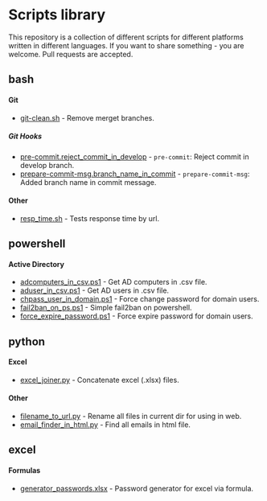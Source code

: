 # Scripts library

This repository is a collection of different scripts for different platforms written in different languages. If you want to share something - you are welcome. Pull requests are accepted.

## bash

#### Git

- [git-clean.sh](/bash/git/git-clean.sh) - Remove merget branches.

##### Git Hooks

- [pre-commit.reject_commit_in_develop](/bash/git/hooks/pre-commit.reject_commit_in_develop) - `pre-commit`: Reject commit in develop branch.
- [prepare-commit-msg.branch_name_in_commit](/bash/git/hooks/prepare-commit-msg.branch_name_in_commit) - `prepare-commit-msg`: Added branch name in commit message.

#### Other

- [resp_time.sh](/bash/resp_time.sh) - Tests response time by url.

## powershell

#### Active Directory

- [adcomputers_in_csv.ps1](/powershell/adcomputers_in_csv.ps1) - Get AD computers in .csv file.
- [aduser_in_csv.ps1](/powershell/aduser_in_csv.ps1) - Get AD users in .csv file.
- [chpass_user_in_domain.ps1](/powershell/chpass_user_in_domain.ps1) - Force change password for domain users.
- [fail2ban_on_ps.ps1](/powershell/fail2ban_on_ps.ps1) - Simple fail2ban on powershell.
- [force_expire_password.ps1](/powershell/force_expire_password.ps1) - Force expire password for domain users.

## python

#### Excel

- [excel_joiner.py](/python/excel_joiner.py) - Concatenate excel (.xlsx) files.

#### Other

- [filename_to_url.py](/python/filename_to_url.py) - Rename all files in current dir for using in web.
- [email_finder_in_html.py](/python/email_finder_in_html.py) - Find all emails in html file.

## excel

#### Formulas

- [generator_passwords.xlsx](/excel/generator_passwords.xlsx) - Password generator for excel via formula.

